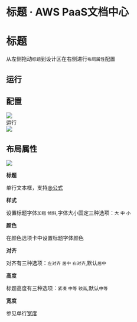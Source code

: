 # 标题 · AWS PaaS文档中心

# 标题

从左侧拖动`标题`到设计区在右侧进行`布局属性`配置

## 运行

配置  
---  
[![](https://docs.awspaas.com/user-manual/aws-pass-console-user-manual-form-vue-64ga/zj/title1.png)](<title1.png>)  
运行  
[![](https://docs.awspaas.com/user-manual/aws-pass-console-user-manual-form-vue-64ga/zj/title.png)](<title.png>)  
  
## 布局属性

[![](https://docs.awspaas.com/user-manual/aws-pass-console-user-manual-form-vue-64ga/zj/title2.png)](<title2.png>)

**标题**

单行文本框，支持[@公式](<https://docs.awspaas.com/reference-guide/aws-paas-at-reference-guide/index.html>)

**样式**

设置标题字体`加粗` `倾斜`,字体大小固定三种选项：`大` `中` `小`

**颜色**

在颜色选项卡中设置标题字体颜色

**对齐**

对齐有三种选项：`左对齐` `居中` `右对齐`,默认`居中`

**高度**

标题高度有三种选项：`紧凑` `中等` `较高`,默认`中等`

**宽度**

参见单行[宽度](<text.html#wigth>)